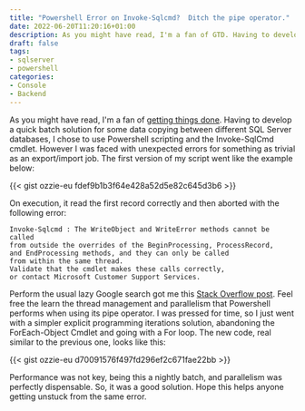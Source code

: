 ```yaml
---
title: "Powershell Error on Invoke-Sqlcmd?  Ditch the pipe operator."
date: 2022-06-20T11:20:16+01:00
description: As you might have read, I'm a fan of GTD. Having to develop a quick batch solution for some data copying between different SQL Server databases, I chose to use Powershell scripting and the Invoke-SqlCmd cmdlet. However I was faced with unexpected errors for something as trivial as an export/import job.
draft: false
tags:
- sqlserver
- powershell
categories:
- Console
- Backend 
---
```

As you might have read, I'm a fan of [getting things done](/post/preferred-language-vs-gtd). Having to develop a quick batch solution for some data copying between different SQL Server databases, I chose to use Powershell scripting and the Invoke-SqlCmd cmdlet. However I was faced with unexpected errors for something as trivial as an export/import job.
The first version of my script went like the example below:

{{< gist ozzie-eu fdef9b1b3f64e428a52d5e82c645d3b6 >}}

On execution, it read the first record correctly and then aborted with the following error:
```
Invoke-Sqlcmd : The WriteObject and WriteError methods cannot be called 
from outside the overrides of the BeginProcessing, ProcessRecord, 
and EndProcessing methods, and they can only be called 
from within the same thread.
Validate that the cmdlet makes these calls correctly, 
or contact Microsoft Customer Support Services.
```

Perform the usual lazy Google search got me this [Stack Overflow post](https://stackoverflow.com/questions/57665324/invoke-sqlcmd-generates-an-exception-when-used-in-a-loop-that-contains-another-i). Feel free the learn the thread management and parallelism that Powershell performs when using its pipe operator. I was pressed for time, so I just went with a simpler explicit programming iterations solution, abandoning the ForEach-Object Cmdlet and going with a For loop. The new code, real similar to the previous one, looks like this:

{{< gist ozzie-eu d70091576f497fd296ef2c671fae22bb >}}

Performance was not key, being this a nightly batch, and parallelism was perfectly dispensable. So, it was a good solution. Hope this helps anyone getting unstuck from the same error.
